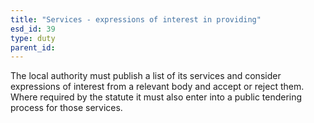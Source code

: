 ```yaml
---
title: "Services - expressions of interest in providing"
esd_id: 39
type: duty
parent_id:  
---
```


The local authority must publish a list of its services and consider expressions of interest from a relevant body and accept or reject them. Where required by the statute it must also enter into a public tendering process for those services.

